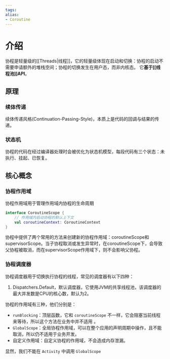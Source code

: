 ```yaml
---
tags: 
alias:
- Coroutine
---
```



# 介绍
协程是轻量级的[[Threads|线程]]，它的轻量级体现在启动和切换：协程的启动不需要申请额外的堆栈空间；协程的切换发生在用户态，而非内核态。
它**基于[[线程池]]API**。

## 原理
### 续体传递
续体传递风格(Continuation-Passing-Style)，本质上是代码的回调与结果的传递。
### 状态机
协程的代码在经过编译器处理时会被优化为状态机模型，每段代码有三个状态：未执行、挂起、已恢复。
## 核心概念
### 协程作用域
协程作用域用于管理作用域内协程的生命周期
```kotlin
interface CoroutineScope { 
	// 作用域内启动协程的默认上下文 
	val coroutineContext: CoroutineContext 
}
```
协程中提供了两个常用的方法来创建新的协程作用域：coroutineScope和supervisorScope。当子协程取消或发生异常时，在coroutineScope下，会导致父协程被取消，而在supervisorScope作用域下，则不会影响父协程。

### 协程调度器

协程调度器用于切换执行协程的线程，常见的调度器有以下四种：
1. Dispatchers.Default，默认调度器，它使用JVM的共享线程池，该调度器的最大并发数是CPU的核心数，默认为2。



协程的作用域有三种，他们分别是：

- `runBlocking`：顶层函数，它和 `coroutineScope` 不一样，它会阻塞当前线程来等待，所以这个方法在业务中并不适用 。
- `GlobalScope`：全局协程作用域，可以在整个应用的声明周期中操作，且不能取消，所以仍不适用于业务开发。
- 自定义作用域：自定义协程的作用域，不会造成内存泄漏。

显然，我们不能在 `Activity` 中调用 `GlobalScope`




